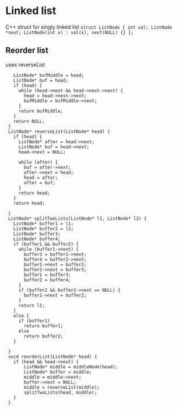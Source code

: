 # Linked list 
C++ struct for singly linked list
     ```
    struct ListNode {
        int val;
        ListNode *next;
        ListNode(int x) : val(x), next(NULL) {}
    }; ```

## Reorder list
uses reverseList

 ```ListNode* middleNode(ListNode* head) {
    ListNode* bufMiddle = head;
    ListNode* buf = head;
    if (head) {
      while (head->next && head->next->next) {
        head = head->next->next;
        bufMiddle = bufMiddle->next;
      }
      return bufMiddle;
    }
    return NULL;
  }
  ListNode* reverseList(ListNode* head) {
    if (head) {
      ListNode* after = head->next;
      ListNode* buf = head->next;
      head->next = NULL;

      while (after) {
        buf = after->next;
        after->next = head;
        head = after;
        after = buf;
      }
      return head;
    }
    return head;

  }
  ListNode* splitTwoLists(ListNode* l1, ListNode* l2) {
    ListNode* buffer1 = l1;
    ListNode* buffer2 = l2;
    ListNode* buffer3;
    ListNode* buffer4;
    if (buffer1 && buffer2) {
      while (buffer1->next) {
        buffer3 = buffer1->next;
        buffer4 = buffer2->next;
        buffer1->next = buffer2;
        buffer2->next = buffer3;
        buffer1 = buffer3;
        buffer2 = buffer4;
      }
      if (buffer2 && buffer2->next == NULL) {
        buffer1->next = buffer2;
      }
      return l1;
    }
    else {
      if (buffer1)
        return buffer1;
      else
        return buffer2;
    }

  }
  void reorderList(ListNode* head) {
    if (head && head->next) {
        ListNode* middle = middleNode(head);
        ListNode* buffer = middle;
        middle = middle->next;
        buffer->next = NULL;
        middle = reverseList(middle);
        splitTwoLists(head, middle);
    }
  }
 ```
